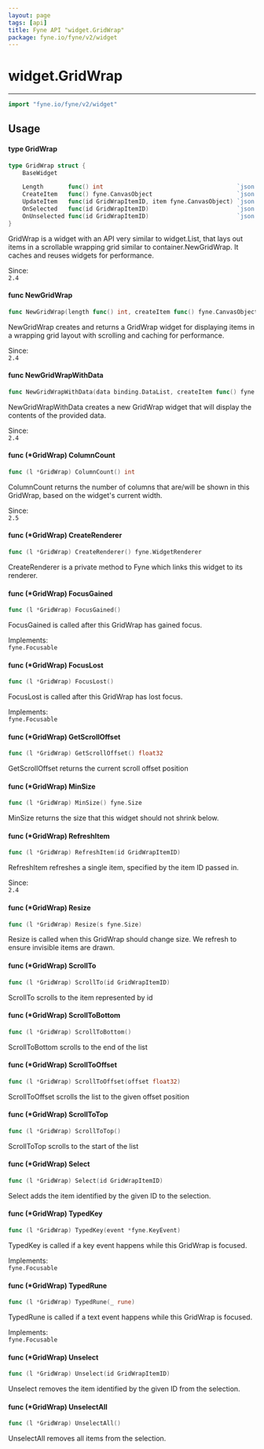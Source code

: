 ```yaml
---
layout: page
tags: [api]
title: Fyne API "widget.GridWrap"
package: fyne.io/fyne/v2/widget
---
```


# widget.GridWrap
---
```go
import "fyne.io/fyne/v2/widget"
```

## Usage

#### type GridWrap

```go
type GridWrap struct {
	BaseWidget

	Length       func() int                                      `json:"-"`
	CreateItem   func() fyne.CanvasObject                        `json:"-"`
	UpdateItem   func(id GridWrapItemID, item fyne.CanvasObject) `json:"-"`
	OnSelected   func(id GridWrapItemID)                         `json:"-"`
	OnUnselected func(id GridWrapItemID)                         `json:"-"`
}
```

GridWrap is a widget with an API very similar to widget.List, that lays out items in a scrollable wrapping grid similar to container.NewGridWrap. It caches and reuses widgets for performance.


<div class="since">Since: <code>
2.4</code></div>

#### func  NewGridWrap

```go
func NewGridWrap(length func() int, createItem func() fyne.CanvasObject, updateItem func(GridWrapItemID, fyne.CanvasObject)) *GridWrap
```
NewGridWrap creates and returns a GridWrap widget for displaying items in a wrapping grid layout with scrolling and caching for performance.


<div class="since">Since: <code>
2.4</code></div>

#### func  NewGridWrapWithData

```go
func NewGridWrapWithData(data binding.DataList, createItem func() fyne.CanvasObject, updateItem func(binding.DataItem, fyne.CanvasObject)) *GridWrap
```
NewGridWrapWithData creates a new GridWrap widget that will display the contents of the provided data.


<div class="since">Since: <code>
2.4</code></div>

#### func (*GridWrap) ColumnCount

```go
func (l *GridWrap) ColumnCount() int
```
ColumnCount returns the number of columns that are/will be shown in this GridWrap, based on the widget's current width.


<div class="since">Since: <code>
2.5</code></div>

#### func (*GridWrap) CreateRenderer

```go
func (l *GridWrap) CreateRenderer() fyne.WidgetRenderer
```
CreateRenderer is a private method to Fyne which links this widget to its renderer.

#### func (*GridWrap) FocusGained

```go
func (l *GridWrap) FocusGained()
```
FocusGained is called after this GridWrap has gained focus.


<div class="implements">Implements: <code>
fyne.Focusable</code></div>

#### func (*GridWrap) FocusLost

```go
func (l *GridWrap) FocusLost()
```
FocusLost is called after this GridWrap has lost focus.


<div class="implements">Implements: <code>
fyne.Focusable</code></div>

#### func (*GridWrap) GetScrollOffset

```go
func (l *GridWrap) GetScrollOffset() float32
```
GetScrollOffset returns the current scroll offset position

#### func (*GridWrap) MinSize

```go
func (l *GridWrap) MinSize() fyne.Size
```
MinSize returns the size that this widget should not shrink below.

#### func (*GridWrap) RefreshItem

```go
func (l *GridWrap) RefreshItem(id GridWrapItemID)
```
RefreshItem refreshes a single item, specified by the item ID passed in.


<div class="since">Since: <code>
2.4</code></div>

#### func (*GridWrap) Resize

```go
func (l *GridWrap) Resize(s fyne.Size)
```
Resize is called when this GridWrap should change size. We refresh to ensure invisible items are drawn.

#### func (*GridWrap) ScrollTo

```go
func (l *GridWrap) ScrollTo(id GridWrapItemID)
```
ScrollTo scrolls to the item represented by id

#### func (*GridWrap) ScrollToBottom

```go
func (l *GridWrap) ScrollToBottom()
```
ScrollToBottom scrolls to the end of the list

#### func (*GridWrap) ScrollToOffset

```go
func (l *GridWrap) ScrollToOffset(offset float32)
```
ScrollToOffset scrolls the list to the given offset position

#### func (*GridWrap) ScrollToTop

```go
func (l *GridWrap) ScrollToTop()
```
ScrollToTop scrolls to the start of the list

#### func (*GridWrap) Select

```go
func (l *GridWrap) Select(id GridWrapItemID)
```
Select adds the item identified by the given ID to the selection.

#### func (*GridWrap) TypedKey

```go
func (l *GridWrap) TypedKey(event *fyne.KeyEvent)
```
TypedKey is called if a key event happens while this GridWrap is focused.


<div class="implements">Implements: <code>
fyne.Focusable</code></div>

#### func (*GridWrap) TypedRune

```go
func (l *GridWrap) TypedRune(_ rune)
```
TypedRune is called if a text event happens while this GridWrap is focused.


<div class="implements">Implements: <code>
fyne.Focusable</code></div>

#### func (*GridWrap) Unselect

```go
func (l *GridWrap) Unselect(id GridWrapItemID)
```
Unselect removes the item identified by the given ID from the selection.

#### func (*GridWrap) UnselectAll

```go
func (l *GridWrap) UnselectAll()
```
UnselectAll removes all items from the selection.
